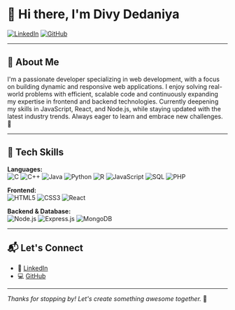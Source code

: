 # 👋 Hi there, I'm Divy Dedaniya

[![LinkedIn](https://img.shields.io/badge/LinkedIn-blue?style=flat-square&logo=linkedin&logoColor=white)](https://linkedin.com/in/meet-bera/)
[![GitHub](https://img.shields.io/badge/GitHub-000?style=flat-square&logo=github&logoColor=white)](https://github.com/MeetBera)

---

## 🚀 About Me

I'm a passionate developer specializing in web development, with a focus on building dynamic and responsive web applications. I enjoy solving real-world problems with efficient, scalable code and continuously expanding my expertise in frontend and backend technologies. Currently deepening my skills in JavaScript, React, and Node.js, while staying updated with the latest industry trends. Always eager to learn and embrace new challenges. 🚀

---

## 🧰 Tech Skills

**Languages:**  
![C](https://img.shields.io/badge/C-00599C?style=flat-square&logo=c&logoColor=white)
![C++](https://img.shields.io/badge/C++-00599C?style=flat-square&logo=c%2B%2B&logoColor=white)
![Java](https://img.shields.io/badge/Java-007396?style=flat-square&logo=java&logoColor=white)
![Python](https://img.shields.io/badge/Python-3776AB?style=flat-square&logo=python&logoColor=white)
![R](https://img.shields.io/badge/R-276DC3?style=flat-square&logo=r&logoColor=white)
![JavaScript](https://img.shields.io/badge/JavaScript-F7DF1E?style=flat-square&logo=javascript&logoColor=black)
![SQL](https://img.shields.io/badge/SQL-003B57?style=flat-square&logo=postgresql&logoColor=white)
![PHP](https://img.shields.io/badge/PHP-777BB4?style=flat-square&logo=php&logoColor=white)

**Frontend:**  
![HTML5](https://img.shields.io/badge/HTML5-E34F26?style=flat-square&logo=html5&logoColor=white)
![CSS3](https://img.shields.io/badge/CSS3-1572B6?style=flat-square&logo=css3&logoColor=white)
![React](https://img.shields.io/badge/React-20232A?style=flat-square&logo=react&logoColor=61DAFB)

**Backend & Database:**  
![Node.js](https://img.shields.io/badge/Node.js-339933?style=flat-square&logo=nodedotjs&logoColor=white)
![Express.js](https://img.shields.io/badge/Express.js-000000?style=flat-square&logo=express&logoColor=white)
![MongoDB](https://img.shields.io/badge/MongoDB-4EA94B?style=flat-square&logo=mongodb&logoColor=white)

---


## 📬 Let's Connect

- 🔗 [LinkedIn](https://www.linkedin.com/in/divy-dedaniya-a9aab1323/)
- 💻 [GitHub](https://github.com/Divy2095)

---

_Thanks for stopping by! Let's create something awesome together._ 🌟
